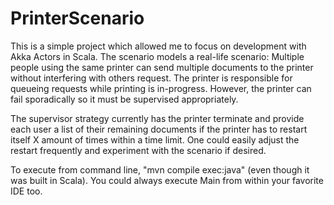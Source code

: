 PrinterScenario
===============

This is a simple project which allowed me to focus on development with Akka Actors in Scala.  The scenario models a real-life scenario:  Multiple people using the same printer can send multiple documents to the printer without interfering with others request. The printer is responsible for queueing requests while printing is in-progress.  However, the printer can fail sporadically so it must be supervised appropriately.

The supervisor strategy currently has the printer terminate and provide each user a list of their remaining documents if the printer has to restart itself X amount of times within a time limit.  One could easily adjust the restart frequently and experiment with the scenario if desired.

To execute from command line, "mvn compile exec:java" (even though it was built in Scala).  You could always execute Main from within your favorite IDE too.
